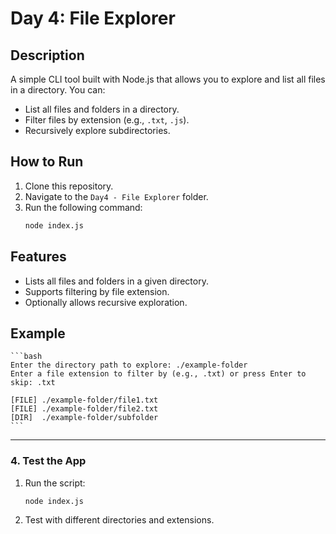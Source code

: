 # Day 4: File Explorer

## Description
A simple CLI tool built with Node.js that allows you to explore and list all files in a directory. You can:
- List all files and folders in a directory.
- Filter files by extension (e.g., `.txt`, `.js`).
- Recursively explore subdirectories.

## How to Run
1. Clone this repository.
2. Navigate to the `Day4 - File Explorer` folder.
3. Run the following command:
   ```bash
   node index.js
    ```

## Features
* Lists all files and folders in a given directory.
* Supports filtering by file extension.
* Optionally allows recursive exploration.

## Example
    ```bash
    Enter the directory path to explore: ./example-folder
    Enter a file extension to filter by (e.g., .txt) or press Enter to skip: .txt

    [FILE] ./example-folder/file1.txt
    [FILE] ./example-folder/file2.txt
    [DIR]  ./example-folder/subfolder
    ```

---

### **4. Test the App**

1. Run the script:
   ```bash
   node index.js
   ```
2. Test with different directories and extensions.


